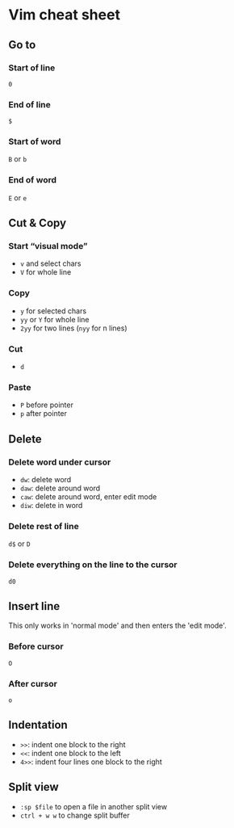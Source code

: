 # Vim cheat sheet

## Go to
### Start of line
`0`

### End of line
`$`

### Start of word
`B` or `b`

### End of word

`E` or `e`

## Cut & Copy
### Start “visual mode”
* `v` and select chars
* `V` for whole line

### Copy
* `y` for selected chars
* `yy` or `Y` for whole line
* `2yy` for two lines (`nyy` for n lines)

### Cut
* `d`

### Paste
* `P` before pointer
* `p` after pointer

## Delete
### Delete word under cursor
* `dw`: delete word
* `daw`: delete around word 
* `caw`: delete around word, enter edit mode
* `diw`: delete in word

### Delete rest of line
`d$` or `D`

### Delete everything on the line to the cursor
`d0`

## Insert line
This only works in 'normal mode' and then enters the 'edit mode'.

### Before cursor
`O`

### After cursor
`o`

## Indentation
* `>>`: indent one block to the right
* `<<`: indent one block to the left
* `4>>`: indent four lines one block to the right

## Split view
* `:sp $file` to open a file in another split view
* `ctrl + w w` to change split buffer
